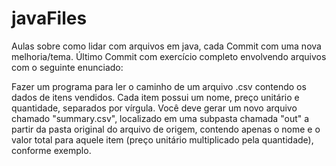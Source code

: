 # javaFiles
Aulas sobre como lidar com arquivos em java, cada Commit com uma nova melhoria/tema.
Último Commit com exercício completo envolvendo arquivos com o seguinte enunciado:

Fazer um programa para ler o caminho de um arquivo .csv
contendo os dados de itens vendidos. Cada item possui um
nome, preço unitário e quantidade, separados por vírgula. Você
deve gerar um novo arquivo chamado "summary.csv", localizado
em uma subpasta chamada "out" a partir da pasta original do
arquivo de origem, contendo apenas o nome e o valor total para
aquele item (preço unitário multiplicado pela quantidade),
conforme exemplo.

